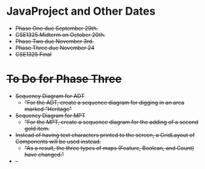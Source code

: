 <h1>JavaProject and Other Dates</h1>

<ul>
<li><strike>Phase One due September 29th.</li>
<li><strike>CSE1325 Midterm on October 20th.</li>
<li><strike>Phase Two due November 3rd.</li>
<li>Phase Three due November 24</li>
<li>CSE1325 Final</li>
</ul>


<h1>To Do for Phase Three</h1>
<ul>
<li>Sequency Diagram for ADT
  <ul><li>"For the ADT, create a sequence diagram for digging in an area marked "Heritage"</ul>
<li>Sequency Diagram for MPT
  <ul><li>"For the MPT, create a sequence diagram for the adding of a second gold item.</ul>
<li>Instead of having text characters printed to the screen, a GridLayout of Components will be used instead.
  <ul><li>"As a result, the three types of maps (Feature, Boolean, and Count) have changed."</ul>
<li>-

